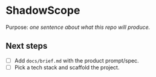 # ShadowScope

Purpose: _one sentence about what this repo will produce._

## Next steps
- [ ] Add `docs/brief.md` with the product prompt/spec.
- [ ] Pick a tech stack and scaffold the project.

